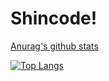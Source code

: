 # Shincode!
[Anurag's github stats](https://github-readme-stats.vercel.app/api?username=ajibarangxploit&show_icons=true&theme=locale)

[![Top Langs](https://github-readme-stats.vercel.app/api/top-langs/?username=ajibarangxploit&layout=compact)](https://github.com/anuraghazra/github-readme-stats)
